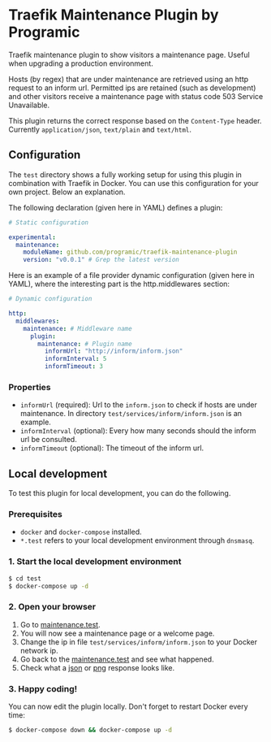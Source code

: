 # Traefik Maintenance Plugin by Programic

Traefik maintenance plugin to show visitors a maintenance page. Useful when upgrading a production environment. 

Hosts (by regex) that are under maintenance are retrieved using an http request to an inform url. Permitted ips are retained (such as development) and other visitors receive a maintenance page with status code 503 Service Unavailable.

This plugin returns the correct response based on the `Content-Type` header. Currently `application/json`, `text/plain` and `text/html`.

## Configuration

The `test` directory shows a fully working setup for using this plugin in combination with Traefik in Docker. You can use this configuration for your own project. Below an explanation.

The following declaration (given here in YAML) defines a plugin:

```yaml
# Static configuration

experimental:
  maintenance:
    moduleName: github.com/programic/traefik-maintenance-plugin
    version: "v0.0.1" # Grep the latest version 

```

Here is an example of a file provider dynamic configuration (given here in YAML), where the interesting part is the http.middlewares section:

```yaml
# Dynamic configuration

http:
  middlewares:
    maintenance: # Middleware name
      plugin:
        maintenance: # Plugin name
          informUrl: "http://inform/inform.json"
          informInterval: 5
          informTimeout: 3
```

### Properties

- `informUrl` (required): Url to the `inform.json` to check if hosts are under maintenance. In directory `test/services/inform/inform.json` is an example.
- `informInterval` (optional): Every how many seconds should the inform url be consulted.
- `informTimeout` (optional): The timeout of the inform url.

## Local development

To test this plugin for local development, you can do the following.

### Prerequisites

- `docker` and `docker-compose` installed.
- `*.test` refers to your local development environment through `dnsmasq`.

### 1. Start the local development environment

```bash
$ cd test
$ docker-compose up -d
```

### 2. Open your browser

1. Go to [maintenance.test](http://maintenance.test). 
2. You will now see a maintenance page or a welcome page.
3. Change the ip in file `test/services/inform/inform.json` to your Docker network ip.
4. Go back to the [maintenance.test](http://maintenance.test) and see what happened.
5. Check what a [json](http://maintenance.test/test.json) or [png](http://maintenance.test/test.png) response looks like.

### 3. Happy coding!

You can now edit the plugin locally. Don't forget to restart Docker every time:

```bash
$ docker-compose down && docker-compose up -d
```